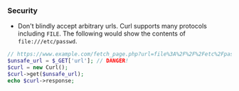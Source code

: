 ### Security

* Don't blindly accept arbitrary urls. Curl supports many protocols including `FILE`. The following would show the contents of `file:///etc/passwd`.

```php
// https://www.example.com/fetch_page.php?url=file%3A%2F%2F%2Fetc%2Fpasswd
$unsafe_url = $_GET['url']; // DANGER!
$curl = new Curl();
$curl->get($unsafe_url);
echo $curl->response;
```
